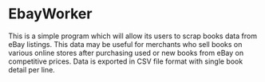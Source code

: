# EbayWorker

This is a simple program which will allow its users to scrap books data from eBay listings. This data may be useful for merchants who sell books on various online stores after purchasing used or new books from eBay on competitive prices. Data is exported in CSV file format with single book detail per line.
